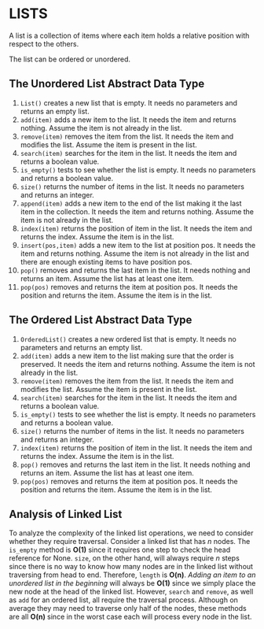 # LISTS

A list is a collection of items where each item holds a relative position with respect to the others. 

The list can be ordered or unordered.

## The Unordered List Abstract Data Type

1. `List()` creates a new list that is empty. It needs no parameters and returns an empty list.
2. `add(item)` adds a new item to the list. It needs the item and returns nothing. Assume the item is not already in the list.
3. `remove(item)` removes the item from the list. It needs the item and modifies the list. Assume the item is present in the list.
4. `search(item)` searches for the item in the list. It needs the item and returns a boolean value.
5. `is_empty()` tests to see whether the list is empty. It needs no parameters and returns a boolean value.
6. `size()` returns the number of items in the list. It needs no parameters and returns an integer.
7. `append(item)` adds a new item to the end of the list making it the last item in the collection. It needs the item and returns nothing. Assume the item is not already in the list.
8. `index(item)` returns the position of item in the list. It needs the item and returns the index. Assume the item is in the list.
9. `insert(pos,item)` adds a new item to the list at position pos. It needs the item and returns nothing. Assume the item is not already in the list and there are enough existing items to have position pos.
10. `pop()` removes and returns the last item in the list. It needs nothing and returns an item. Assume the list has at least one item.
11. `pop(pos)` removes and returns the item at position pos. It needs the position and returns the item. Assume the item is in the list.

## The Ordered List Abstract Data Type

1. `OrderedList()` creates a new ordered list that is empty. It needs no parameters and returns an empty list.
2. `add(item)` adds a new item to the list making sure that the order is preserved. It needs the item and returns nothing. Assume the item is not already in the list.
3. `remove(item)` removes the item from the list. It needs the item and modifies the list. Assume the item is present in the list.
4. `search(item)` searches for the item in the list. It needs the item and returns a boolean value.
5. `is_empty()` tests to see whether the list is empty. It needs no parameters and returns a boolean value.
6. `size()` returns the number of items in the list. It needs no parameters and returns an integer.
7. `index(item)` returns the position of item in the list. It needs the item and returns the index. Assume the item is in the list.
8. `pop()` removes and returns the last item in the list. It needs nothing and returns an item. Assume the list has at least one item.
9. `pop(pos)` removes and returns the item at position pos. It needs the position and returns the item. Assume the item is in the list.

## Analysis of Linked List

To analyze the complexity of the linked list operations, we need to consider whether they require traversal. Consider a linked list that has *n* nodes. The `is_empty` method is **O(1)** since it requires one step to check the head reference for None. `size`, on the other hand, will always require *n* steps since there is no way to know how many nodes are in the linked list without traversing from head to end. Therefore, `length` is **O(n)**. *Adding an item to an unordered list in the beginning* will always be **O(1)** since we simply place the new node at the head of the linked list. However, `search` and `remove`, as well as `add` for an ordered list, all require the traversal process. Although on average they may need to traverse only half of the nodes, these methods are all **O(n)** since in the worst case each will process every node in the list.


